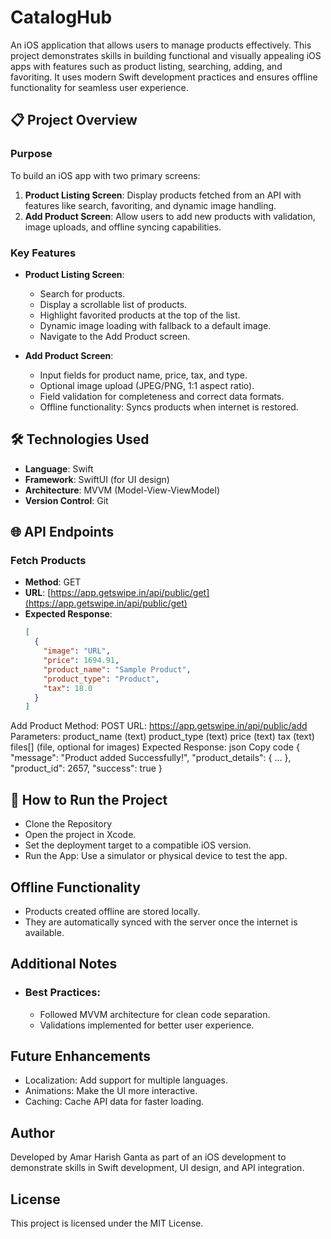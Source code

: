 # CatalogHub
An iOS application that allows users to manage products effectively. This project demonstrates skills in building functional and visually appealing iOS apps with features such as product listing, searching, adding, and favoriting. It uses modern Swift development practices and ensures offline functionality for seamless user experience.
## 📋 Project Overview

### Purpose
To build an iOS app with two primary screens:
1. **Product Listing Screen**: Display products fetched from an API with features like search, favoriting, and dynamic image handling.
2. **Add Product Screen**: Allow users to add new products with validation, image uploads, and offline syncing capabilities.

### Key Features
- **Product Listing Screen**:
  - Search for products.
  - Display a scrollable list of products.
  - Highlight favorited products at the top of the list.
  - Dynamic image loading with fallback to a default image.
  - Navigate to the Add Product screen.

- **Add Product Screen**:
  - Input fields for product name, price, tax, and type.
  - Optional image upload (JPEG/PNG, 1:1 aspect ratio).
  - Field validation for completeness and correct data formats.
  - Offline functionality: Syncs products when internet is restored.



## 🛠️ Technologies Used
- **Language**: Swift
- **Framework**: SwiftUI (for UI design)
- **Architecture**: MVVM (Model-View-ViewModel)
- **Version Control**: Git



## 🌐 API Endpoints

### Fetch Products
- **Method**: GET  
- **URL**: [https://app.getswipe.in/api/public/get](https://app.getswipe.in/api/public/get)  
- **Expected Response**:  
  ```json
  [
    {
      "image": "URL",
      "price": 1694.91,
      "product_name": "Sample Product",
      "product_type": "Product",
      "tax": 18.0
    }
  ]
Add Product
Method: POST
URL: https://app.getswipe.in/api/public/add
Parameters:
product_name (text)
product_type (text)
price (text)
tax (text)
files[] (file, optional for images)
Expected Response:
json
Copy code
{
  "message": "Product added Successfully!",
  "product_details": { ... },
  "product_id": 2657,
  "success": true
}
## 🚀 How to Run the Project
- Clone the Repository
- Open the project in Xcode.
- Set the deployment target to a compatible iOS version.
- Run the App:
Use a simulator or physical device to test the app.

## Offline Functionality
- Products created offline are stored locally.
- They are automatically synced with the server once the internet is available.

## Additional Notes
- ### Best Practices:
  -  Followed MVVM architecture for clean code separation.
  - Validations implemented for better user experience.


## Future Enhancements
- Localization: Add support for multiple languages.
- Animations: Make the UI more interactive.
- Caching: Cache API data for faster loading.

## Author
Developed by Amar Harish Ganta as part of an iOS development to demonstrate skills in Swift development, UI design, and API integration.

## License
This project is licensed under the MIT License.
